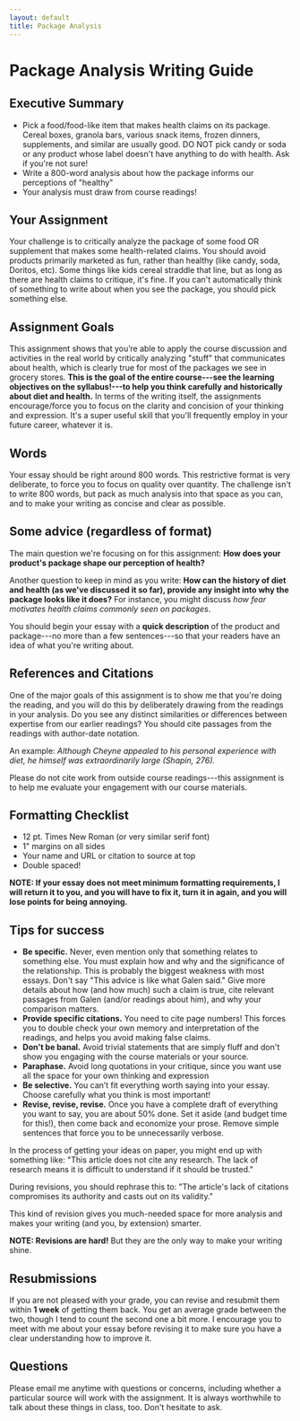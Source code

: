 ```yaml
---
layout: default
title: Package Analysis
---
```


# Package Analysis Writing Guide

## Executive Summary
  - Pick a food/food-like item that makes health claims on its package. Cereal boxes, granola bars, various snack items, frozen dinners, supplements, and similar are usually good. DO NOT pick candy or soda or any product whose label doesn't have anything to do with health. Ask if you're not sure!
  - Write a 800-word analysis about how the package informs our perceptions of "healthy"
  - Your analysis must draw from course readings!


## Your Assignment
Your challenge is to critically analyze the package of some food OR supplement that makes some health-related claims. You should avoid products primarily marketed as fun, rather than healthy (like candy, soda, Doritos, etc). Some things like kids cereal straddle that line, but as long as there are health claims to critique, it's fine. If you can't automatically think of something to write about when you see the package, you should pick something else.


## Assignment Goals
This assignment shows that you’re able to apply the course discussion and activities in the real world by critically analyzing "stuff" that communicates about health, which is clearly true for most of the packages we see in grocery stores. **This is the goal of the entire course---see the learning objectives on the syllabus!---to help you think carefully and historically about diet and health.** In terms of the writing itself, the assignments encourage/force you to focus on the clarity and concision of your thinking and expression. It's a super useful skill that you'll frequently employ in your future career, whatever it is.


## Words
Your essay should be right around 800 words. This restrictive format is very deliberate, to force you to focus on quality over quantity. The challenge isn't to write 800 words, but pack as much analysis into that space as you can, and to make your writing as concise and clear as possible.


## Some advice (regardless of format)
The main question we're focusing on for this assignment: **How does your product's package shape our perception of health?**

Another question to keep in mind as you write: **How can the history of diet and health (as we've discussed it so far), provide any insight into why the package looks like it does?** For instance, you might discuss _how fear motivates health claims commonly seen on packages_.

You should begin your essay with a **quick description** of the product and package---no more than a few sentences---so that your readers have an idea of what you're writing about.



## References and Citations
One of the major goals of this assignment is to show me that you're doing the reading, and you will do this by deliberately drawing from the readings in your analysis. Do you see any distinct similarities or differences between expertise from our earlier readings? You should cite passages from the readings with author-date notation.

An example: _Although Cheyne appealed to his personal experience with diet, he himself was extraordinarily large (Shapin, 276)._

Please do not cite work from outside course readings---this assignment is to help me evaluate your engagement with our course materials.

## Formatting Checklist
- 12 pt. Times New Roman (or very similar serif font)
- 1" margins on all sides
- Your name and URL or citation to source at top
- Double spaced!

**NOTE: If your essay does not meet minimum formatting requirements, I will return it to you, and you will have to fix it, turn it in again, and you will lose points for being annoying.**


## Tips for success
 - **Be specific.** Never, even mention only that something relates to something else. You must explain how and why and the significance of the relationship. This is probably the biggest weakness with most essays. Don't say "This advice is like what Galen said." Give more details about how (and how much) such a claim is true, cite relevant passages from Galen (and/or readings about him), and why your comparison matters.
 - **Provide specific citations.** You need to cite page numbers! This forces you to double check your own memory and interpretation of the readings, and helps you avoid making false claims.
 - **Don't be banal.** Avoid trivial statements that are simply fluff and don't show you engaging with the course materials or your source.
 - **Paraphase.** Avoid long quotations in your critique, since you want use all the space for your own thinking and expression
 - **Be selective.** You can’t fit everything worth saying into your essay. Choose carefully what you think is most important!
 - **Revise, revise, revise.** Once you have a complete draft of everything you want to say, you are about 50% done. Set it aside (and budget time for this!), then come back and economize your prose. Remove simple sentences that force you to be unnecessarily verbose.

 In the process of getting your ideas on paper, you might end up with something like: "This article does not cite any research. The lack of research means it is difficult to understand if it should be trusted."

 During revisions, you should rephrase this to: "The article's lack of citations compromises its authority and casts out on its validity."

 This kind of revision gives you much-needed space for more analysis and makes your writing (and you, by extension) smarter.

**NOTE: Revisions are hard!** But they are the only way to make your writing shine.


## Resubmissions
If you are not pleased with your grade, you can revise and resubmit them within **1 week** of getting them back. You get an average grade between the two, though I tend to count the second one a bit more. I encourage you to meet with me about your essay before revising it to make sure you have a clear understanding how to improve it.


## Questions
Please email me anytime with questions or concerns, including whether a particular source will work with the assignment. It is always worthwhile to talk about these things in class, too. Don't hesitate to ask.
